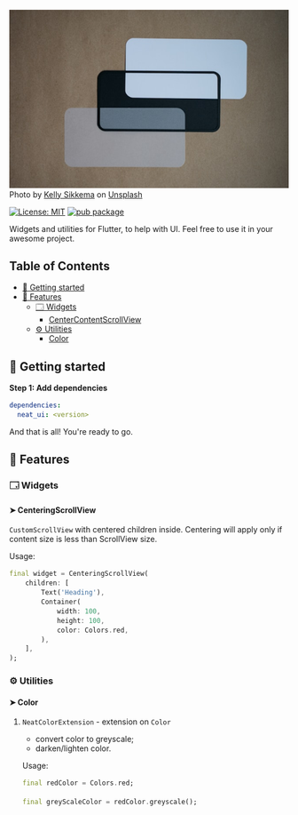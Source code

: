 ![Cover - Neat UI](https://raw.githubusercontent.com/neatcodingZP/flutter.basic_libs/master/packages/neat_ui/doc/impression.jpg "UI matters...")  
Photo by <a href="https://unsplash.com/@kellysikkema?utm_content=creditCopyText&utm_medium=referral&utm_source=unsplash">Kelly Sikkema</a> on <a href="https://unsplash.com/photos/a-couple-of-white-and-black-coasters-on-a-brown-surface-QO1-uXSrkAM?utm_content=creditCopyText&utm_medium=referral&utm_source=unsplash">Unsplash</a>  

[![License: MIT](https://img.shields.io/badge/License-MIT-yellow.svg)](https://opensource.org/licenses/MIT)
[![pub package](https://img.shields.io/pub/v/neat_ui.svg)](https://pub.dev/packages/neat_ui) 

Widgets and utilities for Flutter, to help with UI.
Feel free to use it in your awesome project.

## Table of Contents
- [🚀 Getting started](#🚀-getting-started)
- [🌟 Features](#🌟-features)
    - [🗔 Widgets](#🗔-widgets)
        - [CenterContentScrollView](#➤-centercontentscrollview)
    - [⚙️ Utilities](#⚙️-utilities)
        - [Color](#➤-color)

## 🚀 Getting started

**Step 1: Add dependencies**

```yaml
dependencies:
  neat_ui: <version>
```
And that is all! You're ready to go.

## 🌟 Features

### 🗔 Widgets

#### ➤ CenteringScrollView
`CustomScrollView` with centered children inside. Centering will apply only if content size is less than ScrollView size.

Usage: 
```dart
final widget = CenteringScrollView(
    children: [
        Text('Heading'),
        Container(
            width: 100,
            height: 100,
            color: Colors.red,
        ),
    ],
);
```


### ⚙️ Utilities

#### ➤ Color
1. `NeatColorExtension` - extension on `Color`
    - convert color to greyscale;
    - darken/lighten color.

    Usage: 
    ```dart
    final redColor = Colors.red;

    final greyScaleColor = redColor.greyscale();
    ```

